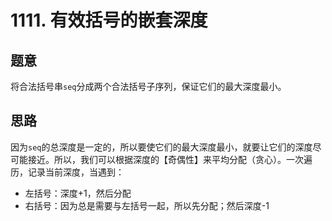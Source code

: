 # 1111. 有效括号的嵌套深度

## 题意

将合法括号串`seq`分成两个合法括号子序列，保证它们的最大深度最小。

## 思路

因为`seq`的总深度是一定的，所以要使它们的最大深度最小，就要让它们的深度尽可能接近。所以，我们可以根据深度的【奇偶性】来平均分配（贪心）。一次遍历，记录当前深度，当遇到：

- 左括号：深度+1，然后分配
- 右括号：因为总是需要与左括号一起，所以先分配；然后深度-1
